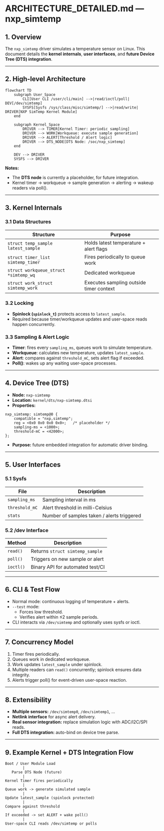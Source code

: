 # ARCHITECTURE_DETAILED.md — nxp_simtemp

## 1. Overview

The `nxp_simtemp` driver simulates a temperature sensor on Linux. This document details the **kernel internals**, **user interfaces**, and **future Device Tree (DTS) integration**.

---

## 2. High-level Architecture

```mermaid
flowchart TD
    subgraph User_Space
        CLI[User CLI /user/cli/main] -->|read/ioctl/poll| DEV[/dev/simtemp]
        SYSFS[Sysfs /sys/class/misc/simtemp/] -->|read/write| DRIVER[NXP SimTemp Kernel Module]
    end

    subgraph Kernel_Space
        DRIVER --> TIMER[Kernel Timer: periodic sampling]
        DRIVER --> WORK[Workqueue: execute sample generation]
        DRIVER --> ALERT[Threshold / Alert logic]
        DRIVER --> DTS_NODE[DTS Node: /soc/nxp_simtemp]
    end

    DEV --> DRIVER
    SYSFS --> DRIVER
```

**Notes:**  
- The **DTS node** is currently a placeholder, for future integration.  
- Kernel timer → workqueue → sample generation → alerting → wakeup readers via poll().

---

## 3. Kernel Internals

### 3.1 Data Structures

| Structure | Purpose |
|-----------|---------|
| `struct temp_sample latest_sample` | Holds latest temperature + alert flags |
| `struct timer_list simtemp_timer` | Fires periodically to queue work |
| `struct workqueue_struct *simtemp_wq` | Dedicated workqueue |
| `struct work_struct simtemp_work` | Executes sampling outside timer context |

### 3.2 Locking

- **Spinlock (`spinlock_t`)** protects access to `latest_sample`.  
- Required because timer/workqueue updates and user-space reads happen concurrently.

### 3.3 Sampling & Alert Logic

- **Timer**: fires every `sampling_ms`, queues work to simulate temperature.  
- **Workqueue**: calculates new temperature, updates `latest_sample`.  
- **Alert**: compares against `threshold_mC`, sets alert flag if exceeded.  
- **Poll()**: wakes up any waiting user-space processes.

---

## 4. Device Tree (DTS)

- **Node:** `nxp-simtemp`  
- **Location:** `kernel/dts/nxp-simtemp.dtsi`  
- **Properties:**
```dts
nxp_simtemp: simtemp@0 {
    compatible = "nxp,simtemp";
    reg = <0x0 0x0 0x0 0x0>;   /* placeholder */
    sampling-ms = <1000>;
    threshold-mC = <42000>;
};
```
- **Purpose:** future embedded integration for automatic driver binding.

---

## 5. User Interfaces

### 5.1 Sysfs

| File | Description |
|------|------------|
| `sampling_ms` | Sampling interval in ms |
| `threshold_mC` | Alert threshold in milli-Celsius |
| `stats` | Number of samples taken / alerts triggered |

### 5.2 /dev Interface

| Method | Description |
|--------|------------|
| `read()` | Returns `struct simtemp_sample` |
| `poll()` | Triggers on new sample or alert |
| `ioctl()` | Binary API for automated test/CI |

---

## 6. CLI & Test Flow

- Normal mode: continuous logging of temperature + alerts.  
- `--test` mode:  
  - Forces low threshold.  
  - Verifies alert within ≤2 sample periods.  
- CLI interacts via `/dev/simtemp` and optionally uses sysfs or ioctl.

---

## 7. Concurrency Model

1. Timer fires periodically.  
2. Queues work in dedicated workqueue.  
3. Work updates `latest_sample` under spinlock.  
4. Multiple readers can `read()` concurrently; spinlock ensures data integrity.  
5. Alerts trigger poll() for event-driven user-space reaction.

---

## 8. Extensibility

- **Multiple sensors:** `/dev/simtemp0`, `/dev/simtemp1`, …  
- **Netlink interface** for async alert delivery.  
- **Real sensor integration:** replace simulation logic with ADC/I2C/SPI reads.  
- **Full DTS integration:** auto-bind on device tree parse.

---

## 9. Example Kernel + DTS Integration Flow

```text
Boot / User Module Load
        |
   Parse DTS Node (future)
        |
Kernel Timer fires periodically
        |
Queue work -> generate simulated sample
        |
Update latest_sample (spinlock protected)
        |
Compare against threshold
        |
If exceeded -> set ALERT + wake poll()
        |
User-space CLI reads /dev/simtemp or polls
```


